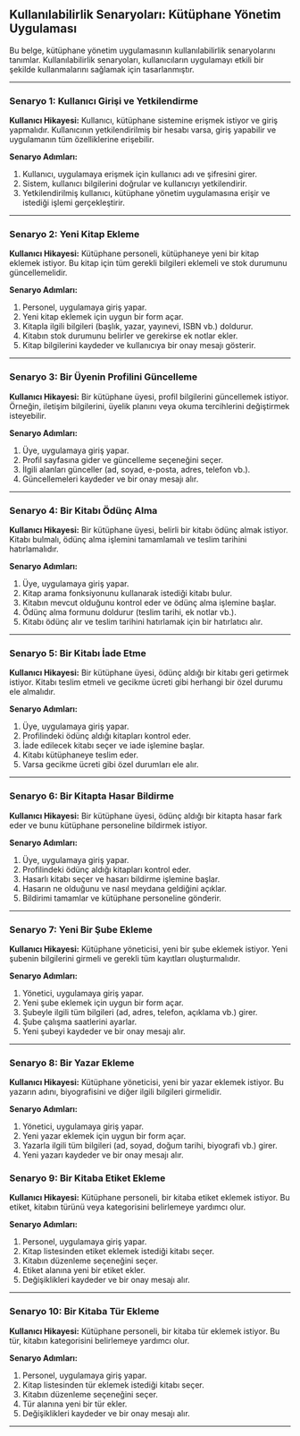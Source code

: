 ## Kullanılabilirlik Senaryoları: Kütüphane Yönetim Uygulaması

Bu belge, kütüphane yönetim uygulamasının kullanılabilirlik senaryolarını tanımlar. Kullanılabilirlik senaryoları, kullanıcıların uygulamayı etkili bir şekilde kullanmalarını sağlamak için tasarlanmıştır.

---

### Senaryo 1: Kullanıcı Girişi ve Yetkilendirme

**Kullanıcı Hikayesi:**
Kullanıcı, kütüphane sistemine erişmek istiyor ve giriş yapmalıdır. Kullanıcının yetkilendirilmiş bir hesabı varsa, giriş yapabilir ve uygulamanın tüm özelliklerine erişebilir.

**Senaryo Adımları:**
1. Kullanıcı, uygulamaya erişmek için kullanıcı adı ve şifresini girer.
2. Sistem, kullanıcı bilgilerini doğrular ve kullanıcıyı yetkilendirir.
3. Yetkilendirilmiş kullanıcı, kütüphane yönetim uygulamasına erişir ve istediği işlemi gerçekleştirir.

---

### Senaryo 2: Yeni Kitap Ekleme

**Kullanıcı Hikayesi:**
Kütüphane personeli, kütüphaneye yeni bir kitap eklemek istiyor. Bu kitap için tüm gerekli bilgileri eklemeli ve stok durumunu güncellemelidir.

**Senaryo Adımları:**
1. Personel, uygulamaya giriş yapar.
2. Yeni kitap eklemek için uygun bir form açar.
3. Kitapla ilgili bilgileri (başlık, yazar, yayınevi, ISBN vb.) doldurur.
4. Kitabın stok durumunu belirler ve gerekirse ek notlar ekler.
5. Kitap bilgilerini kaydeder ve kullanıcıya bir onay mesajı gösterir.

---

### Senaryo 3: Bir Üyenin Profilini Güncelleme

**Kullanıcı Hikayesi:**
Bir kütüphane üyesi, profil bilgilerini güncellemek istiyor. Örneğin, iletişim bilgilerini, üyelik planını veya okuma tercihlerini değiştirmek isteyebilir.

**Senaryo Adımları:**
1. Üye, uygulamaya giriş yapar.
2. Profil sayfasına gider ve güncelleme seçeneğini seçer.
3. İlgili alanları günceller (ad, soyad, e-posta, adres, telefon vb.).
4. Güncellemeleri kaydeder ve bir onay mesajı alır.

---

### Senaryo 4: Bir Kitabı Ödünç Alma

**Kullanıcı Hikayesi:**
Bir kütüphane üyesi, belirli bir kitabı ödünç almak istiyor. Kitabı bulmalı, ödünç alma işlemini tamamlamalı ve teslim tarihini hatırlamalıdır.

**Senaryo Adımları:**
1. Üye, uygulamaya giriş yapar.
2. Kitap arama fonksiyonunu kullanarak istediği kitabı bulur.
3. Kitabın mevcut olduğunu kontrol eder ve ödünç alma işlemine başlar.
4. Ödünç alma formunu doldurur (teslim tarihi, ek notlar vb.).
5. Kitabı ödünç alır ve teslim tarihini hatırlamak için bir hatırlatıcı alır.

---

### Senaryo 5: Bir Kitabı İade Etme

**Kullanıcı Hikayesi:**
Bir kütüphane üyesi, ödünç aldığı bir kitabı geri getirmek istiyor. Kitabı teslim etmeli ve gecikme ücreti gibi herhangi bir özel durumu ele almalıdır.

**Senaryo Adımları:**
1. Üye, uygulamaya giriş yapar.
2. Profilindeki ödünç aldığı kitapları kontrol eder.
3. İade edilecek kitabı seçer ve iade işlemine başlar.
4. Kitabı kütüphaneye teslim eder.
5. Varsa gecikme ücreti gibi özel durumları ele alır.

---

### Senaryo 6: Bir Kitapta Hasar Bildirme

**Kullanıcı Hikayesi:**
Bir kütüphane üyesi, ödünç aldığı bir kitapta hasar fark eder ve bunu kütüphane personeline bildirmek istiyor.

**Senaryo Adımları:**
1. Üye, uygulamaya giriş yapar.
2. Profilindeki ödünç aldığı kitapları kontrol eder.
3. Hasarlı kitabı seçer ve hasarı bildirme işlemine başlar.
4. Hasarın ne olduğunu ve nasıl meydana geldiğini açıklar.
5. Bildirimi tamamlar ve kütüphane personeline gönderir.

---

### Senaryo 7: Yeni Bir Şube Ekleme

**Kullanıcı Hikayesi:**
Kütüphane yöneticisi, yeni bir şube eklemek istiyor. Yeni şubenin bilgilerini girmeli ve gerekli tüm kayıtları oluşturmalıdır.

**Senaryo Adımları:**
1. Yönetici, uygulamaya giriş yapar.
2. Yeni şube eklemek için uygun bir form açar.
3. Şubeyle ilgili tüm bilgileri (ad, adres, telefon, açıklama vb.) girer.
4. Şube çalışma saatlerini ayarlar.
5. Yeni şubeyi kaydeder ve bir onay mesajı alır.

---

### Senaryo 8: Bir Yazar Ekleme

**Kullanıcı Hikayesi:**
Kütüphane yöneticisi, yeni bir yazar eklemek istiyor. Bu yazarın adını, biyografisini ve diğer ilgili bilgileri girmelidir.

**Senaryo Adımları:**
1. Yönetici, uygulamaya giriş yapar.
2. Yeni yazar eklemek için uygun bir form açar.
3. Yazarla ilgili tüm bilgileri (ad, soyad, doğum tarihi, biyografi vb.) girer.
4. Yeni yazarı kaydeder ve bir onay mesajı alır.


### Senaryo 9: Bir Kitaba Etiket Ekleme

**Kullanıcı Hikayesi:**
Kütüphane personeli, bir kitaba etiket eklemek istiyor. Bu etiket, kitabın türünü veya kategorisini belirlemeye yardımcı olur.

**Senaryo Adımları:**
1. Personel, uygulamaya giriş yapar.
2. Kitap listesinden etiket eklemek istediği kitabı seçer.
3. Kitabın düzenleme seçeneğini seçer.
4. Etiket alanına yeni bir etiket ekler.
5. Değişiklikleri kaydeder ve bir onay mesajı alır.

---

### Senaryo 10: Bir Kitaba Tür Ekleme

**Kullanıcı Hikayesi:**
Kütüphane personeli, bir kitaba tür eklemek istiyor. Bu tür, kitabın kategorisini belirlemeye yardımcı olur.

**Senaryo Adımları:**
1. Personel, uygulamaya giriş yapar.
2. Kitap listesinden tür eklemek istediği kitabı seçer.
3. Kitabın düzenleme seçeneğini seçer.
4. Tür alanına yeni bir tür ekler.
5. Değişiklikleri kaydeder ve bir onay mesajı alır.

---

